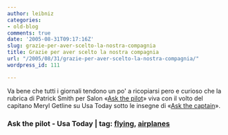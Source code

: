 ```yaml
---
author: leibniz
categories:
- old-blog
comments: true
date: '2005-08-31T09:17:16Z'
slug: grazie-per-aver-scelto-la-nostra-compagnia
title: Grazie per aver scelto la nostra compagnia
url: "/2005/08/31/grazie-per-aver-scelto-la-nostra-compagnia/"
wordpress_id: 111

---
```

Va bene che tutti i giornali tendono un po' a ricopiarsi pero e curioso che la rubrica di Patrick Smith per Salon «[Ask the pilot](https://www.askthepilot.com/)» viva con il volto del capitano Meryl Getline su Usa Today sotto le insegne di «[Ask the captain](https://www.usatoday.com/travel/columnist/getline/2005-08-29-ask-the-captain_x.htm)».  



### Ask the pilot - Usa Today | tag: [flying](https://www.technorati.com/tags/flying), [airplanes](https://www.technorati.com/tags/airplanes)
